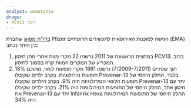 ```yaml
---
analyst: amantonio
drugs:
- PCV13 חיסון
---
```


[בדו"ח מסווג](http://ddata.over-blog.com/3/27/09/71/2012-2013/emea-responses--Prevenar-13-Pfizer-Confidential.pdf) שחברת Pfizer הגישה לסוכנות האירופאית לתכשירים תרופתיים (EMA) בין היתר נכתב:
1) במחצית הראשונה של 2011 נרשמו 22 מקרי מוות אחרי מתן חיסון PCV13. ברוב המכריע של המקרים המוות קרה בסמוך לחיסון.
2) תוך שנתיים (7/2009-7/2011) נרשמו 1691 מקרי תופעות לוואי, מתוכם 18% תופעות נוירולוגיות. בקרב ילדים שקיבלו Prevenar-13 בלבד, החלק היחסי של תופעות הלוואי הנוירולוגיות היה 9%. בקרב הילדים שקיבלו Prevenar-13 יחד עם חיסון אחר, החלק היחסי של התופעות הנוירולוגיות היה 21%. בקרב ילדים שקיבלו את Prevenar-13 יחד עם Infanrix Hexa החלק היחסי של התופעות הנוירולוגיות היה 34%.
